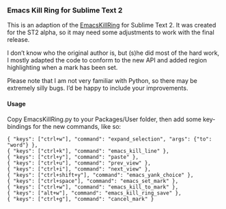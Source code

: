 ### Emacs Kill Ring for Sublime Text 2

This is an adaption of the [EmacsKillRing][1] for Sublime Text 2. It was created 
for the ST2 alpha, so it may need some adjustments to work with the final release.

I don’t know who the original author is, but (s)he did most of the hard work, I
mostly adapted the code to conform to the new API and added region highlighting
when a mark has been set.

Please note that I am not very familiar with Python, so there may be extremely
silly bugs. I’d be happy to include your improvements.

#### Usage

Copy EmacsKillRing.py to your Packages/User folder, then add some key-bindings for
the new commands, like so:

    { "keys": ["ctrl+w"], "command": "expand_selection", "args": {"to": "word"} },
    { "keys": ["ctrl+k"], "command": "emacs_kill_line" },
    { "keys": ["ctrl+y"], "command": "paste" },
    { "keys": ["ctrl+u"], "command": "prev_view" },
    { "keys": ["ctrl+i"], "command": "next_view" },
    { "keys": ["ctrl+shift+y"], "command": "emacs_yank_choice" },
    { "keys": ["ctrl+space"], "command": "emacs_set_mark" },
    { "keys": ["ctrl+w"], "command": "emacs_kill_to_mark" },
    { "keys": ["alt+w"], "command": "emacs_kill_ring_save" },
    { "keys": ["ctrl+g"], "command": "cancel_mark" }


[1]: http://sublime-text-community-packages.googlecode.com/svn/pages/EmacsKillRing.html
[2]: http://www.sublimetext.com/2